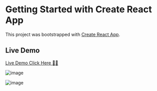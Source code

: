 # Getting Started with Create React App

This project was bootstrapped with [Create React App](https://github.com/facebook/create-react-app).

## Live Demo

[Live Demo Click Here 🚀🚀](https://rad-brigadeiros-784a1a.netlify.app/)

![image](https://user-images.githubusercontent.com/101042725/179399219-2c535771-9b1f-45ff-a75f-682f79b25bdb.png)

![image](https://user-images.githubusercontent.com/101042725/179399304-7a3e1581-30ed-4df1-ad77-9beb15acbef5.png)


